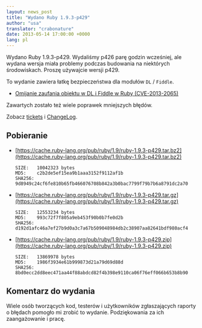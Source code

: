 ```yaml
---
layout: news_post
title: "Wydano Ruby 1.9.3-p429"
author: "usa"
translator: "crabonature"
date: 2013-05-14 17:00:00 +0000
lang: pl
---
```


Wydano Ruby 1.9.3-p429.
Wydaliśmy p426 parę godzin wcześniej, ale wydana wersja miała problemy podczas
budowania na niektórych środowiskach.
Proszę używajcie wersji p429.

To wydanie zawiera łatkę bezpieczeństwa dla modułów `DL` / `Fiddle`.

* [Omijanie zaufania obiektu w DL i Fiddle w Ruby
  (CVE-2013-2065)](/pl/news/2013/05/14/taint-bypass-dl-fiddle-cve-2013-2065/)

Zawartych zostało też wiele poprawek mniejszych błędów.

Zobacz [tickets](https://bugs.ruby-lang.org/projects/ruby-193/issues?set_filter=1&amp;status_id=5)
i [ChangeLog](https://svn.ruby-lang.org/repos/ruby/tags/v1_9_3_429/ChangeLog).

## Pobieranie

* [https://cache.ruby-lang.org/pub/ruby/1.9/ruby-1.9.3-p429.tar.bz2](https://cache.ruby-lang.org/pub/ruby/1.9/ruby-1.9.3-p429.tar.bz2)

      SIZE:   10042323 bytes
      MD5:    c2b2de5ef15ea9b1aaa3152f9112af1b
      SHA256: 9d8949c24cf6fe810b65fb466076708b842a3b0bac7799f79b7b6a8791dc2a70

* [https://cache.ruby-lang.org/pub/ruby/1.9/ruby-1.9.3-p429.tar.gz](https://cache.ruby-lang.org/pub/ruby/1.9/ruby-1.9.3-p429.tar.gz)

      SIZE:   12553234 bytes
      MD5:    993c72f7f805a9eb453f90b0b7fe0d2b
      SHA256: d192d1afc46a7ef27b9d0a3c7a67b509048984db2c38907aa82641bdf980acf4

* [https://cache.ruby-lang.org/pub/ruby/1.9/ruby-1.9.3-p429.zip](https://cache.ruby-lang.org/pub/ruby/1.9/ruby-1.9.3-p429.zip)

      SIZE:   13869978 bytes
      MD5:    1986f3934e61b999873d21a79d69d88d
      SHA256: 8bd0ecc2dd8eec471aa44f88abdcd82f4b398e9110ca06f76eff066b653b8b90

## Komentarz do wydania

Wiele osób tworzących kod, testerów i użytkowników zgłaszających raporty o błędach
pomogło mi zrobić to wydanie. Podziękowania za ich zaangażowanie i pracę.
